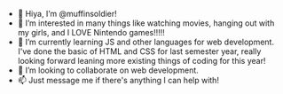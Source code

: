 - 👋 Hiya, I’m @muffinsoldier!
- 👀 I’m interested in many things like watching movies, hanging out with my girls, and I LOVE Nintendo games!!!!! 
- 🌱 I’m currently learning JS and other languages for web development. I've done the basic of HTML and CSS for last semester year, really looking forward leaning more existing things of coding for this year!
- 💞️ I’m looking to collaborate on web development.
- 📫 Just message me if there's anything I can help with!

<!---
muffinsoldier/muffinsoldier is a ✨ special ✨ repository because its `README.md` (this file) appears on your GitHub profile.
You can click the Preview link to take a look at your changes.
--->
